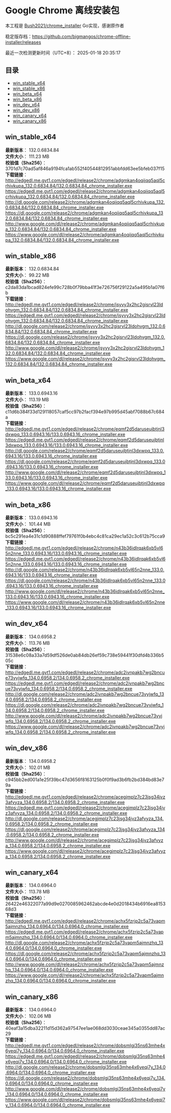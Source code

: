 # Google Chrome 离线安装包
本工程是 [Bush2021/chrome_installer](https://github.com/Bush2021/chrome_installer) Go实现，感谢原作者

稳定版存档：<https://github.com/bigmangos/chrome-offline-installer/releases>

最近一次检测更新时间（UTC+8）：
2025-01-18 20:35:17

## 目录
* [win_stable_x64](https://github.com/bigmangos/chrome-offline-installer?tab=readme-ov-file#win_stable_x64)
* [win_stable_x86](https://github.com/bigmangos/chrome-offline-installer?tab=readme-ov-file#win_stable_x86)
* [win_beta_x64](https://github.com/bigmangos/chrome-offline-installer?tab=readme-ov-file#win_beta_x64)
* [win_beta_x86](https://github.com/bigmangos/chrome-offline-installer?tab=readme-ov-file#win_beta_x86)
* [win_dev_x64](https://github.com/bigmangos/chrome-offline-installer?tab=readme-ov-file#win_dev_x64)
* [win_dev_x86](https://github.com/bigmangos/chrome-offline-installer?tab=readme-ov-file#win_dev_x86)
* [win_canary_x64](https://github.com/bigmangos/chrome-offline-installer?tab=readme-ov-file#win_canary_x64)
* [win_canary_x86](https://github.com/bigmangos/chrome-offline-installer?tab=readme-ov-file#win_canary_x86)

## win_stable_x64
**最新版本**： 132.0.6834.84  
**文件大小**： 111.23 MB  
**校验值（Sha256）**： 3701d7c70ad5af846a9194fca1ab552f40544812951abbfdd63ee5bfeb037f15  
**下载链接**：
http://edgedl.me.gvt1.com/edgedl/release2/chrome/adgmkan4oqiiqq5aql5crhivkupa_132.0.6834.84/132.0.6834.84_chrome_installer.exe
https://edgedl.me.gvt1.com/edgedl/release2/chrome/adgmkan4oqiiqq5aql5crhivkupa_132.0.6834.84/132.0.6834.84_chrome_installer.exe
http://dl.google.com/release2/chrome/adgmkan4oqiiqq5aql5crhivkupa_132.0.6834.84/132.0.6834.84_chrome_installer.exe
https://dl.google.com/release2/chrome/adgmkan4oqiiqq5aql5crhivkupa_132.0.6834.84/132.0.6834.84_chrome_installer.exe
http://www.google.com/dl/release2/chrome/adgmkan4oqiiqq5aql5crhivkupa_132.0.6834.84/132.0.6834.84_chrome_installer.exe
https://www.google.com/dl/release2/chrome/adgmkan4oqiiqq5aql5crhivkupa_132.0.6834.84/132.0.6834.84_chrome_installer.exe
## win_stable_x86
**最新版本**： 132.0.6834.84  
**文件大小**： 99.22 MB  
**校验值（Sha256）**： c2da83da1bcad824efe99c728b0f79bba41f3e726756f29122a5a495b1a07f6b  
**下载链接**：
http://edgedl.me.gvt1.com/edgedl/release2/chrome/jsyvy3x2hc2gisrvl23ldohvgm_132.0.6834.84/132.0.6834.84_chrome_installer.exe
https://edgedl.me.gvt1.com/edgedl/release2/chrome/jsyvy3x2hc2gisrvl23ldohvgm_132.0.6834.84/132.0.6834.84_chrome_installer.exe
http://dl.google.com/release2/chrome/jsyvy3x2hc2gisrvl23ldohvgm_132.0.6834.84/132.0.6834.84_chrome_installer.exe
https://dl.google.com/release2/chrome/jsyvy3x2hc2gisrvl23ldohvgm_132.0.6834.84/132.0.6834.84_chrome_installer.exe
http://www.google.com/dl/release2/chrome/jsyvy3x2hc2gisrvl23ldohvgm_132.0.6834.84/132.0.6834.84_chrome_installer.exe
https://www.google.com/dl/release2/chrome/jsyvy3x2hc2gisrvl23ldohvgm_132.0.6834.84/132.0.6834.84_chrome_installer.exe
## win_beta_x64
**最新版本**： 133.0.6943.16  
**文件大小**： 113.19 MB  
**校验值（Sha256）**： c11d6b384f33d129118057caf5cc97b2facf394e97b995d45abf7088b67c684a  
**下载链接**：
http://edgedl.me.gvt1.com/edgedl/release2/chrome/eqmf2d5daruseujbtjnl3dxwpq_133.0.6943.16/133.0.6943.16_chrome_installer.exe
https://edgedl.me.gvt1.com/edgedl/release2/chrome/eqmf2d5daruseujbtjnl3dxwpq_133.0.6943.16/133.0.6943.16_chrome_installer.exe
http://dl.google.com/release2/chrome/eqmf2d5daruseujbtjnl3dxwpq_133.0.6943.16/133.0.6943.16_chrome_installer.exe
https://dl.google.com/release2/chrome/eqmf2d5daruseujbtjnl3dxwpq_133.0.6943.16/133.0.6943.16_chrome_installer.exe
http://www.google.com/dl/release2/chrome/eqmf2d5daruseujbtjnl3dxwpq_133.0.6943.16/133.0.6943.16_chrome_installer.exe
https://www.google.com/dl/release2/chrome/eqmf2d5daruseujbtjnl3dxwpq_133.0.6943.16/133.0.6943.16_chrome_installer.exe
## win_beta_x86
**最新版本**： 133.0.6943.16  
**文件大小**： 101.44 MB  
**校验值（Sha256）**： bc5c291ea4e31c1d90888ffef79761f0b4ebc4c81ca29ec1a52c3c612b75cca9  
**下载链接**：
http://edgedl.me.gvt1.com/edgedl/release2/chrome/n43b36idlrqak6xb5vl65n2nne_133.0.6943.16/133.0.6943.16_chrome_installer.exe
https://edgedl.me.gvt1.com/edgedl/release2/chrome/n43b36idlrqak6xb5vl65n2nne_133.0.6943.16/133.0.6943.16_chrome_installer.exe
http://dl.google.com/release2/chrome/n43b36idlrqak6xb5vl65n2nne_133.0.6943.16/133.0.6943.16_chrome_installer.exe
https://dl.google.com/release2/chrome/n43b36idlrqak6xb5vl65n2nne_133.0.6943.16/133.0.6943.16_chrome_installer.exe
http://www.google.com/dl/release2/chrome/n43b36idlrqak6xb5vl65n2nne_133.0.6943.16/133.0.6943.16_chrome_installer.exe
https://www.google.com/dl/release2/chrome/n43b36idlrqak6xb5vl65n2nne_133.0.6943.16/133.0.6943.16_chrome_installer.exe
## win_dev_x64
**最新版本**： 134.0.6958.2  
**文件大小**： 113.76 MB  
**校验值（Sha256）**： 31538e6c08a33a7d59df526de0ab84db26ef59c738e59441f30dfd4b336b505c  
**下载链接**：
http://edgedl.me.gvt1.com/edgedl/release2/chrome/adc2ivnpakb7wg2bncue73vyjwfq_134.0.6958.2/134.0.6958.2_chrome_installer.exe
https://edgedl.me.gvt1.com/edgedl/release2/chrome/adc2ivnpakb7wg2bncue73vyjwfq_134.0.6958.2/134.0.6958.2_chrome_installer.exe
http://dl.google.com/release2/chrome/adc2ivnpakb7wg2bncue73vyjwfq_134.0.6958.2/134.0.6958.2_chrome_installer.exe
https://dl.google.com/release2/chrome/adc2ivnpakb7wg2bncue73vyjwfq_134.0.6958.2/134.0.6958.2_chrome_installer.exe
http://www.google.com/dl/release2/chrome/adc2ivnpakb7wg2bncue73vyjwfq_134.0.6958.2/134.0.6958.2_chrome_installer.exe
https://www.google.com/dl/release2/chrome/adc2ivnpakb7wg2bncue73vyjwfq_134.0.6958.2/134.0.6958.2_chrome_installer.exe
## win_dev_x86
**最新版本**： 134.0.6958.2  
**文件大小**： 102.01 MB  
**校验值（Sha256）**： c945bb2ed001a1e25f39bc47d3656f8163125b0f0f9ad3b6fb2bd384bd83e79a  
**下载链接**：
http://edgedl.me.gvt1.com/edgedl/release2/chrome/acegjmplz7c23jsg34jvz3afvyza_134.0.6958.2/134.0.6958.2_chrome_installer.exe
https://edgedl.me.gvt1.com/edgedl/release2/chrome/acegjmplz7c23jsg34jvz3afvyza_134.0.6958.2/134.0.6958.2_chrome_installer.exe
http://dl.google.com/release2/chrome/acegjmplz7c23jsg34jvz3afvyza_134.0.6958.2/134.0.6958.2_chrome_installer.exe
https://dl.google.com/release2/chrome/acegjmplz7c23jsg34jvz3afvyza_134.0.6958.2/134.0.6958.2_chrome_installer.exe
http://www.google.com/dl/release2/chrome/acegjmplz7c23jsg34jvz3afvyza_134.0.6958.2/134.0.6958.2_chrome_installer.exe
https://www.google.com/dl/release2/chrome/acegjmplz7c23jsg34jvz3afvyza_134.0.6958.2/134.0.6958.2_chrome_installer.exe
## win_canary_x64
**最新版本**： 134.0.6964.0  
**文件大小**： 113.78 MB  
**校验值（Sha256）**： 26422e46322077a99d9e0270085962462abcde4e0d2018434b6916ea815368d3  
**下载链接**：
http://edgedl.me.gvt1.com/edgedl/release2/chrome/achx5fzrjp2c5a73vapm5ajmnzhq_134.0.6964.0/134.0.6964.0_chrome_installer.exe
https://edgedl.me.gvt1.com/edgedl/release2/chrome/achx5fzrjp2c5a73vapm5ajmnzhq_134.0.6964.0/134.0.6964.0_chrome_installer.exe
http://dl.google.com/release2/chrome/achx5fzrjp2c5a73vapm5ajmnzhq_134.0.6964.0/134.0.6964.0_chrome_installer.exe
https://dl.google.com/release2/chrome/achx5fzrjp2c5a73vapm5ajmnzhq_134.0.6964.0/134.0.6964.0_chrome_installer.exe
http://www.google.com/dl/release2/chrome/achx5fzrjp2c5a73vapm5ajmnzhq_134.0.6964.0/134.0.6964.0_chrome_installer.exe
https://www.google.com/dl/release2/chrome/achx5fzrjp2c5a73vapm5ajmnzhq_134.0.6964.0/134.0.6964.0_chrome_installer.exe
## win_canary_x86
**最新版本**： 134.0.6964.0  
**文件大小**： 102.06 MB  
**校验值（Sha256）**： 40eaf3a15dba32211d15d362a97547ee1ae068dd3030ceae345a0355dd87ac29  
**下载链接**：
http://edgedl.me.gvt1.com/edgedl/release2/chrome/dobsmlgi35ns63mhe4x6yeqi7y_134.0.6964.0/134.0.6964.0_chrome_installer.exe
https://edgedl.me.gvt1.com/edgedl/release2/chrome/dobsmlgi35ns63mhe4x6yeqi7y_134.0.6964.0/134.0.6964.0_chrome_installer.exe
http://dl.google.com/release2/chrome/dobsmlgi35ns63mhe4x6yeqi7y_134.0.6964.0/134.0.6964.0_chrome_installer.exe
https://dl.google.com/release2/chrome/dobsmlgi35ns63mhe4x6yeqi7y_134.0.6964.0/134.0.6964.0_chrome_installer.exe
http://www.google.com/dl/release2/chrome/dobsmlgi35ns63mhe4x6yeqi7y_134.0.6964.0/134.0.6964.0_chrome_installer.exe
https://www.google.com/dl/release2/chrome/dobsmlgi35ns63mhe4x6yeqi7y_134.0.6964.0/134.0.6964.0_chrome_installer.exe
